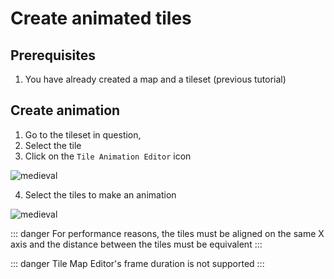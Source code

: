 # Create animated tiles

## Prerequisites

1. You have already created a map and a tileset (previous tutorial)

## Create animation

1. Go to the tileset in question, 
2. Select the tile
3. Click on the `Tile Animation Editor` icon

![medieval](/assets/anim-tile.png)

4. Select the tiles to make an animation

![medieval](/assets/tile-anim2.png)

::: danger
For performance reasons, the tiles must be aligned on the same X axis and the distance between the tiles must be equivalent
:::

::: danger
Tile Map Editor's frame duration is not supported
:::